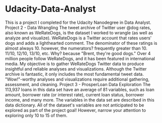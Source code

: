 # Udacity-Data-Analyst
This is a project I completed for the Udacity Nanodegree in Data Analyst.
Project 2 - Data Wrangling
The tweet archive of Twitter user @dog rates, also known as WeRateDogs, is the dataset I worked to wrangle (as well as analyze and visualize). WeRateDogs is a Twitter account that rates users' dogs and adds a lighthearted comment. The denominator of these ratings is almost always 10. however, the numerators? frequently greater than 10. 11/10, 12/10, 13/10, etc. Why? because "Brent, they're good dogs." Over 4 million people follow WeRateDogs, and it has been featured in international media.
My objective is to gather WeRateDogs Twitter data to produce insightful and reliable analyses and visualizations. Although the Twitter archive is fantastic, it only includes the most fundamental tweet data. "Wow!"-worthy analyses and visualizations require additional gathering, assessment, and cleaning.
Project 3 - ProsperLoan Data Exploration
The 113,937 loans in this data set have an average of 81 variables, such as loan amount, borrower rate (or interest rate), current loan status, borrower income, and many more. The variables in the data set are described in this data dictionary. All of the dataset's variables are not anticipated to be explored as part of the project goal! However, narrow your attention to exploring only 10 to 15 of them.
